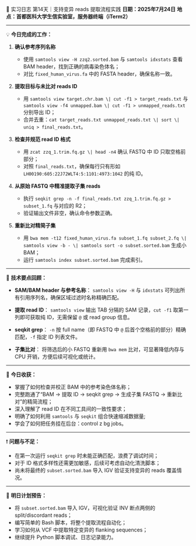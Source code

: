 🧬 实习日志 第14天｜支持变异 reads 提取流程实践
**日期：2025年7月24日**
**地点：首都医科大学生信实验室，服务器终端（iTerm2）**

---

💡 **今日完成的工作：**

1. **确认参考序列名称**

   * 使用 `samtools view -H zzq2.sorted.bam` 与 `samtools idxstats` 查看 BAM header，找到正确的病毒染色体名；
   * 对比 `fixed_human_virus.fa` 中的 FASTA header，确保名称一致。

2. **提取目标与未比对 reads ID**

   * 用 `samtools view target.chr.bam \| cut -f1 > target_reads.txt` 与 `samtools view -f4 unmapped.bam \| cut -f1 > unmapped_reads.txt` 分别导出 ID；
   * 合并去重：`cat target_reads.txt unmapped_reads.txt \| sort \| uniq > final_reads.txt`。

3. **检查并规范 read ID 格式**

   * 用 `zcat zzq_1.trim.fq.gz \| head -n4` 确认 FASTQ 中 ID 只取空格前部分；
   * 对照 `final_reads.txt`，确保每行只有形如 `LH00190:605:22J72WLT4:5:1101:4973:1042` 的纯 ID。

4. **从原始 FASTQ 中精准提取子集 reads**

   * 执行 `seqkit grep -n -f final_reads.txt zzq_1.trim.fq.gz > subset_1.fq` 与对应的 R2；
   * 验证输出文件非空，确认命令参数正确。

5. **重新比对精简子集**

   * 用 `bwa mem -t12 fixed_human_virus.fa subset_1.fq subset_2.fq \| samtools view -b - \| samtools sort -o subset.sorted.bam` 生成小 BAM；
   * 运行 `samtools index subset.sorted.bam` 完成索引。

---

🔧 **技术要点回顾：**

* **SAM/BAM header 与参考名称**：
  `samtools view -H` 与 `idxstats` 可列出所有引用序列名，确保区域过滤时名称精确匹配。

* **提取 read ID**：
  `samtools view` 输出 TAB 分隔的 SAM 记录，`cut -f1` 取第一列即可获取纯 ID，无需保留 `@` 或 read group 信息。

* **seqkit grep**：
  `-n` 按 full name（即 FASTQ 中 `@` 后首个空格前的部分）精确匹配，`-f` 指定 ID 列表文件。

* **子集比对**：
  将筛选后的小 FASTQ 重新用 `bwa mem` 比对，可显著降低内存与 CPU 开销，方便后续可视化或统计。

---

🧠 **今日收获：**

* 掌握了如何检查并校正 BAM 中的参考染色体名称；
* 完整跑通了“BAM → 提取 ID → seqkit grep → 生成子集 FASTQ → 重新比对”的精简流程；
* 深入理解了 read ID 在不同工具间的一致性要求；
* 明确了如何利用 `samtools` 与 `seqkit` 组合快速缩减数据量;
* 学会了如何把任务挂在后台：control z bg jobs。

---

❗ **问题与不足：**

* 在第一次运行 `seqkit grep` 时未能正确匹配，浪费了调试时间；
* 对于 ID 格式多样性还需更加敏感，后续可考虑自动化清洗脚本；
* 尚未将最终的 `subset.sorted.bam` 导入 IGV 验证支持变异的 reads 覆盖情况。

---

🧠 **明日计划预告：**

* 将 `subset.sorted.bam` 导入 IGV，可视化验证 INV 断点两侧的 split/discordant reads；
* 编写简单的 Bash 脚本，将整个提取流程自动化；
* 学习如何从 VCF 中提取特定变异的 flanking sequences；
* 继续提升 Python 脚本调试、日志记录能力。
